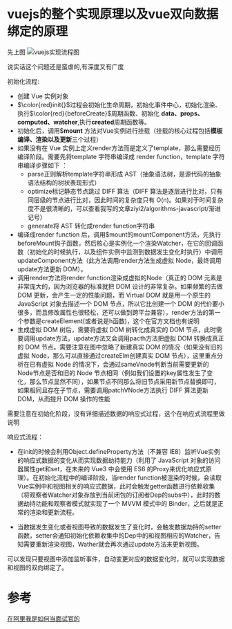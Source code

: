 # vuejs的整个实现原理以及vue双向数据绑定的原理

先上图
![vuejs实现流程图](https://user-gold-cdn.xitu.io/2019/5/13/16aae4f3b2aa9340?imageView2/0/w/1280/h/960/format/webp/ignore-error/1)

说实话这个问题还是蛮虐的,有深度又有广度

初始化流程:
- 创建 Vue 实例对象
- $\color{red}init{}$过程会初始化生命周期，初始化事件中心，初始化渲染、执行$\color{red}{beforeCreate}$周期函数、初始化 **data、props、computed、watcher**,执行**created**周期函数等。
- 初始化后，调用$**mount** 方法对Vue实例进行挂载（挂载的核心过程包括**模板编译、渲染以及更新**三个过程）
- 如果没有在 Vue 实例上定义render方法而是定义了template，那么需要经历编译阶段。需要先将template 字符串编译成 render function，template 字符串编译步骤如下 ：
  - parse正则解析template字符串形成 AST（抽象语法树，是源代码的抽象语法结构的树状表现形式）
  - optimize标记静态节点跳过 DIFF 算法（DIFF 算法是逐层进行比对，只有同层级的节点进行比对，因此时间的复杂度只有 O(n)。如果对于时间复杂度不是很清晰的，可以查看我写的文章ziyi2/algorithms-javascript/渐进记号）
  - generate将 AST 转化成render function字符串
- 编译成render function 后，调用$mount的mountComponent方法，先执行beforeMount钩子函数，然后核心是实例化一个渲染Watcher，在它的回调函数（初始化的时候执行，以及组件实例中监测到数据发生变化时执行）中调用updateComponent方法（此方法调用render方法生成虚拟 Node，最终调用update方法更新 DOM）。
- 调用render方法将render function渲染成虚拟的Node（真正的 DOM 元素是非常庞大的，因为浏览器的标准就把 DOM 设计的非常复杂。如果频繁的去做 DOM 更新，会产生一定的性能问题，而 Virtual DOM 就是用一个原生的 JavaScript 对象去描述一个 DOM 节点，所以它比创建一个 DOM 的代价要小很多，而且修改属性也很轻松，还可以做到跨平台兼容），render方法的第一个参数是createElement(或者说是h函数)，这个在官方文档也有说明
- 生成虚拟 DOM 树后，需要将虚拟 DOM 树转化成真实的 DOM 节点，此时需要调用update方法，update方法又会调用pacth方法把虚拟 DOM 转换成真正的 DOM 节点。需要注意在图中忽略了新建真实 DOM 的情况（如果没有旧的虚拟 Node，那么可以直接通过createElm创建真实 DOM 节点），这里重点分析在已有虚拟 Node 的情况下，会通过sameVnode判断当前需要更新的 Node节点是否和旧的 Node 节点相同（例如我们设置的key属性发生了变化，那么节点显然不同），如果节点不同那么将旧节点采用新节点替换即可，如果相同且存在子节点，需要调用patchVNode方法执行 DIFF 算法更新 DOM，从而提升   DOM 操作的性能

需要注意在初始化阶段，没有详细描述数据的响应式过程，这个在响应式流程里做说明

响应式流程：
- 在init的时候会利用Object.defineProperty方法（不兼容 IE8）监听Vue实例的响应式数据的变化从而实现数据劫持能力（利用了 JavaScript 对象的访问器属性get和set，在未来的 Vue3 中会使用 ES6 的Proxy来优化响应式原理）。在初始化流程中的编译阶段，当render function被渲染的时候，会读取Vue实例中和视图相关的响应式数据，此时会触发getter函数进行依赖收集（将观察者Watcher对象存放到当前闭包的订阅者Dep的subs中），此时的数据劫持功能和观察者模式就实现了一个 MVVM 模式中的  Binder，之后就是正常的渲染和更新流程。

- 当数据发生变化或者视图导致的数据发生了变化时，会触发数据劫持的setter函数，setter会通知初始化依赖收集中的Dep中的和视图相应的Watcher，告知需要重新渲染视图，Wather就会再次通过update方法来更新视图。

可以发现只要视图中添加监听事件，自动变更对应的数据变化时，就可以实现数据和视图的双向绑定了。













# 参考
[在阿里我是如何当面试官的](https://juejin.im/post/5e6ebfa86fb9a07ca714d0ec#heading-47)